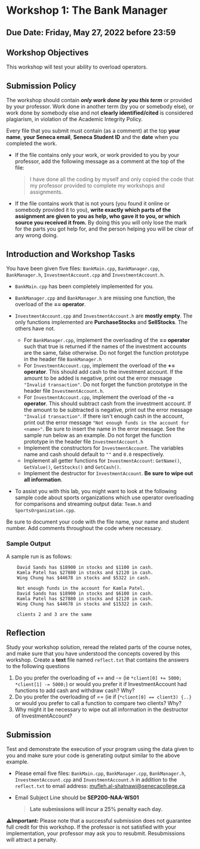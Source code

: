 # Workshop 1: The Bank Manager
## Due Date: Friday, May 27, 2022 before 23:59
## Workshop Objectives  
This workshop will test your ability to overload operators.

## Submission Policy
The workshop should contain ***only work done by you this term*** or provided by your professor.  Work done in another term (by you or somebody else), or work done by somebody else and not **clearly identified/cited** is considered plagiarism, in violation of the Academic Integrity Policy.

Every file that you submit must contain (as a comment) at the top **your name**, **your Seneca email**, **Seneca Student ID** and the **date** when you completed the work.

- If the file contains only your work, or work provided to you by your professor, add the following message as a comment at the top of the file:

    > I have done all the coding by myself and only copied the code that my professor provided to complete my workshops and assignments.

- If the file contains work that is not yours (you found it online or somebody provided it to you), **write exactly which parts of the assignment are given to you as help, who gave it to you, or which source you received it from.**  By doing this you will only lose the mark for the parts you got help for, and the person helping you will be clear of any wrong doing.

## Introduction and Workshop Tasks
You have been given five files: `BankMain.cpp`, `BankManager.cpp`, `BankManager.h`, `InvestmentAccount.cpp` and `InvestmentAccount.h`.

- `BankMain.cpp` has been completely implemented for you. 
- `BankManager.cpp` and `BankManager.h` are missing one function, the overload of the **== operator**. 
- `InvestmentAccount.cpp` and `InvestmentAccount.h` are **mostly empty**. The only functions implemented are **PurchaseStocks** and **SellStocks**. The others have not.


	- For `BankManager.cpp`, implement the overloading of the **== operator** such that true is returned if the names of the investment accounts are the same, false otherwise. Do not forget the function prototype in the header file `BankManager.h`
	- For `InvestmentAccount.cpp`, implement the overload of the **+= operator**. This should add cash to the investment account. If the amount to be added is negative, print out the error message `"Invalid transaction"`. Do not forget the function prototype in the header file `InvestmentAccount.h`.
	- For `InvestmentAccount.cpp`, implement the overload of the **-= operator**. This should subtract cash from the investment account. If the amount to be subtracted is negative, print out the error message `"Invalid transaction"`. If there isn't enough cash in the account, print out the error message `"Not enough funds in the account for <name>"`. Be sure to insert the name in the error message. See the sample run below as an example. Do not forget the function prototype in the header file `InvestmentAccount.h`
	- Implement the constructors for `InvestmentAccount`. The variables name and cash should default to `""` and `0.0` respectively.
	- Implement all getter functions for `InvestmentAccount`: `GetName()`, `GetValue()`, `GetStocks()` and `GetCash()`.
	- Implement the destructor for `InvestmentAccount`. **Be sure to wipe out all information**.

- To assist you with this lab, you might want to look at the following sample code about sports organizations which use operator overloading for comparisons and streaming output data: `Team.h` and `SportsOrganization.cpp`.

Be sure to document your code with the file name, your name and student number. Add comments throughout the code where necessary.


### Sample Output
A sample run is as follows:
```
    David Sands has $18900 in stocks and $1100 in cash.
    Kamla Patel has $27880 in stocks and $2120 in cash.
    Wing Chung has $44678 in stocks and $5322 in cash.
    
    Not enough funds in the account for Kamla Patel.
    David Sands has $18900 in stocks and $6100 in cash.
    Kamla Patel has $27880 in stocks and $2120 in cash.
    Wing Chung has $44678 in stocks and $15322 in cash.
    
    clients 2 and 3 are the same
```
## Reflection
Study your workshop solution, reread the related parts of the course notes, and make sure that you have understood the concepts covered by this workshop.
Create a **text** file named `reflect.txt` that contains the answers to the following questions 

1. Do you prefer the overloading of += and -= (ie `*client[0] += 5000;` `*client[1] -= 5000;`) or would you prefer it if InvestmentAccount had functions to add cash and withdraw cash? Why?
2.	Do you prefer the overloading of == (ie if (`*client[0] == client3) {..}` or would you prefer to call a function to compare two clients? Why?
3.	Why might it be necessary to wipe out all information in the destructor of InvestmentAccount?


## Submission

Test and demonstrate the execution of your program using the data given to you and make sure your code is generating output similar to the above example.



- Please email five files: `BankMain.cpp`, `BankManager.cpp`, `BankManager.h`, `InvestmentAccount.cpp` and `InvestmentAccount.h` in addition to the `reflect.txt` to email address: <mufleh.al-shatnawi@senecacollege.ca>
- Email Subject Line should be **SEP200-NAA-WS01**

	> **Late submissions will incur a 25% penalty each day.**

**:warning:Important:** Please note that a successful submission does not guarantee full credit for this workshop. If the professor is not satisfied with your implementation, your professor may ask you to resubmit. Resubmissions will attract a penalty.

